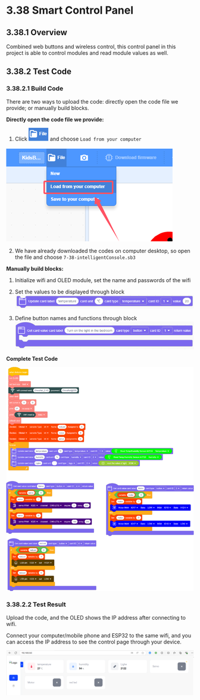 # 3.38 Smart Control Panel

## 3.38.1 Overview

Combined web buttons and wireless control, this control panel in this project is able to control modules and read module values as well. 

## 3.38.2 Test Code

### 3.38.2.1 Build Code

There are two ways to upload the code: directly open the code file we provide; or manually build blocks.

**Directly open the code file we provide:**

1. Click ![](./media/j68.png) and choose `Load from your computer`

![](./media/j67.png)

2. We have already downloaded the codes on computer desktop, so open the file and choose `7-38-intelligentConsole.sb3`

**Manually build blocks:**

1. Initialize wifi and OLED module, set the name and passwords of the wifi

2. Set the values to be displayed through block ![](./media/j65.png)

3. Define button names and functions through block![QQ_1722222062997](./media/j66.png)


**Complete Test Code**

![6-38-2-1](./media/6-38-2-1.png)

### 3.38.2.2 Test Result

Upload the code, and the OLED shows the IP address after connecting to wifi. 

Connect your computer/mobile phone and ESP32 to the same wifi, and you can access the IP address to see the control page through your device. 

![QQ_1722241479429](./media/6-38-2-2.png)